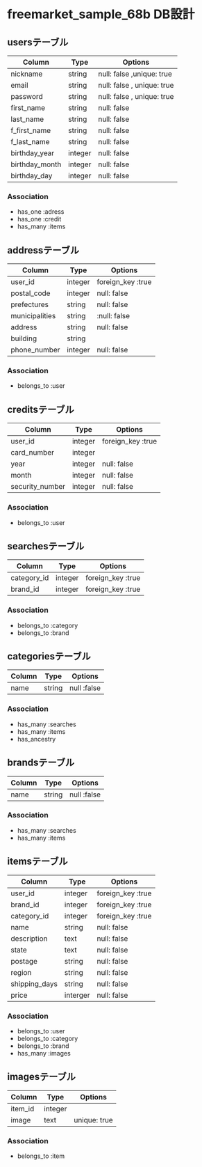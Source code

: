 # freemarket_sample_68b DB設計

## usersテーブル
|Column|Type|Options|
|------|----|-------|
|nickname|string|null: false ,unique: true|
|email|string|null: false , unique: true|
|password|string|null: false , unique: true|
|first_name|string|null: false|
|last_name|string|null: false|
|f_first_name|string|null: false|
|f_last_name|string|null: false|
|birthday_year|integer|null: false|
|birthday_month|integer|null: false|
|birthday_day|integer|null: false|
### Association
- has_one :adress
- has_one :credit
- has_many :items

## addressテーブル
|Column|Type|Options|
|------|----|-------|
|user_id|integer|foreign_key :true|
|postal_code|integer|null: false|
|prefectures|string|null: false|
|municipalities|string|:null: false|
|address|string|null: false|
|building|string| |
|phone_number|integer|null: false|
### Association
- belongs_to :user

## creditsテーブル
|Column|Type|Options|
|------|----|-------|
|user_id|integer|foreign_key :true|
|card_number|integer||
|year|integer|null: false|
|month|integer|null: false|
|security_number|integer|null: false|
### Association
- belongs_to :user


## searchesテーブル
|Column|Type|Options|
|------|----|-------|
|category_id|integer|foreign_key :true|
|brand_id|integer|foreign_key :true|
### Association
- belongs_to :category
- belongs_to :brand

## categoriesテーブル
|Column|Type|Options|
|------|----|-------|
|name|string|null :false|
### Association
- has_many :searches
- has_many :items
- has_ancestry

## brandsテーブル
|Column|Type|Options|
|------|----|-------|
|name|string|null :false|
### Association
- has_many :searches
- has_many :items

## itemsテーブル
|Column|Type|Options|
|------|----|-------|
|user_id|integer|foreign_key :true|
|brand_id|integer|foreign_key :true|
|category_id|integer|foreign_key :true|
|name|string|null: false|
|description|text|null: false|
|state|text|null: false|
|postage|string|null: false|
|region|string|null: false|
|shipping_days|string|null: false|
|price|interger|null: false|
### Association
- belongs_to :user
- belongs_to :category
- belongs_to :brand
- has_many :images

## imagesテーブル
|Column|Type|Options|
|------|----|-------|
|item_id|integer||foreign_key :true|
|image|text|unique: true|
### Association
- belongs_to :item
